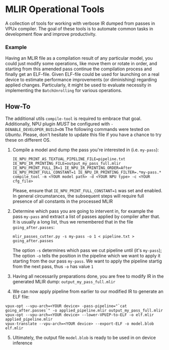 # MLIR Operational Tools

A collection of tools for working with verbose IR dumped from passes in VPUx compiler.
The goal of these tools is to automate common tasks in development flow and improve productivity.

### Example

Having an MLIR file as a compilation result of any particular model, you could just modify some operations, like move them or rotate in order, and starting from this amended pass continue the compilation process and finally get an ELF-file.
Given ELF-file could be used for launching on a real device to estimate performance improvements (or diminishing) regarding applied changes. Particularly, it might be used to evaluate necessity in implementing the `BatchUnrolling` for various operations.

## How-To

The additional utils `compile-tool` is required to embrace that goal. Additionally, NPU plugin *MUST* be configured with `-DENABLE_DEVELOPER_BUILD=ON`
The following commands were tested on *Ubuntu*. Please, don't hesitate to update this file if you have a chance to try these on different OS.

1. Compile a model and dump the pass you're interested in (i.e. `my-pass`):

    `IE_NPU_PRINT_AS_TEXTUAL_PIPELINE_FILE=pipeline.txt IE_NPU_IR_PRINTING_FILE=output_my_pass_full.mlir IE_NPU_PRINT_FULL_IR=1 IE_NPU_IR_PRINTING_ORDER=After IE_NPU_PRINT_FULL_CONSTANT=1 IE_NPU_IR_PRINTING_FILTER=.*my-pass.* compile_tool -m <YOUR model path> -d <YOUR NPU type> -c <YOUR cfg_file>`

    Please, ensure that `IE_NPU_PRINT_FULL_CONSTANT=1` was set and enabled. In general circumstances, the subsequent steps will require full presence of all constants in the processed MLIR

2. Determine which pass you are going to intervent in, for example the pass `my-pass` and extract a list of passes applied by compiler after that. It is usually a long list, thus we remembered that in the file `going_after.passes`:

    `mlir_passes_cutter.py -s my-pass -o 1 < pipeline.txt > going_after.passes`

    The option `-s` determines which pass we cut pipeline until (it's `my-pass`);
    The option `-o` tells the position in the pipeline which we want to apply it starting from the our pass `my-pass`. We want to apply the pipeline startig from the next pass, thus `-o` has value `1`

3. Having all necessarily preparations done, you are free to modify IR in the generated MLIR dump: `output_my_pass_full.mlir`

4. We can now apply pipeline from earlier to our modified IR to generate an ELF file:

```
vpux-opt --vpu-arch=<YOUR device> -pass-pipeline="`cat going_after.passes`" -o applied_pipeline.mlir output_my_pass_full.mlir
vpux-opt --vpu-arch=<YOUR device> --lower-VPUIP-to-ELF -o elf.mlir applied_pipeline.mlir
vpux-translate --vpu-arch=<YOUR device> --export-ELF -o model.blob elf.mlir
```

5. Ultimately, the output file `model.blob` is ready to be used in on device inference
